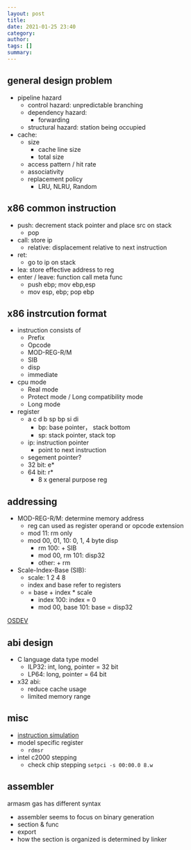 ```yaml
---
layout: post
title: 
date: 2021-01-25 23:40
category: 
author: 
tags: []
summary: 
---
```


## general design problem

* pipeline hazard
  * control hazard: unpredictable branching
  * dependency hazard: 
    * forwarding
  * structural hazard: station being occupied
* cache:
  * size
    * cache line size
    * total size
  * access pattern / hit rate
  * associativity
  * replacement policy
    * LRU, NLRU, Random

## x86 common instruction

* push: decrement stack pointer and place src on stack
  * pop
* call: store ip
  * relative: displacement relative to next instruction
* ret:
  * go to ip on stack
* lea: store effective address to reg
* enter / leave: function call meta func
  * push ebp; mov ebp,esp
  * mov esp, ebp; pop ebp 

## x86 instrcution format

* instruction consists of
  * Prefix
  * Opcode
  * MOD-REG-R/M
  * SIB
  * disp
  * immediate
* cpu mode
  * Real mode
  * Protect mode / Long compatibility mode
  * Long mode
* register
  * a c d b sp bp si di
    * bp: base pointer， stack bottom
    * sp: stack pointer, stack top
  * ip: instruction pointer
    * point to next instruction
  * segement pointer?
  * 32 bit: e*
  * 64 bit: r*
    * 8 x general purpose reg

## addressing

* MOD-REG-R/M: determine memory address
  * reg can used as register operand or opcode extension
  * mod 11: rm only
  * mod 00, 01, 10: 0, 1, 4 byte disp
    * rm 100: + SIB
    * mod 00, rm 101: disp32
    * other: + rm
* Scale-Index-Base (SIB):
  * scale: 1 2 4 8
  * index and base refer to registers
  * = base + index * scale
    * index 100: index = 0
    * mod 00, base 101: base = disp32 

[OSDEV](https://wiki.osdev.org/X86-64_Instruction_Encoding)

## abi design

* C language data type model
  * ILP32: int, long, pointer = 32 bit
  * LP64: long, pointer = 64 bit
* x32 abi:
  * reduce cache usage
  * limited memory range

## misc

* [instruction simulation](https://software.intel.com/content/www/us/en/develop/articles/intel-software-development-emulator.html)
* model specific register
  * `rdmsr`
* intel c2000 stepping
  * check chip stepping `setpci -s 00:00.0 8.w`

## assembler

armasm
gas 
has different syntax

* assembler seems to focus on binary generation
* section & func
* export
* how the section is organized is determined by linker
